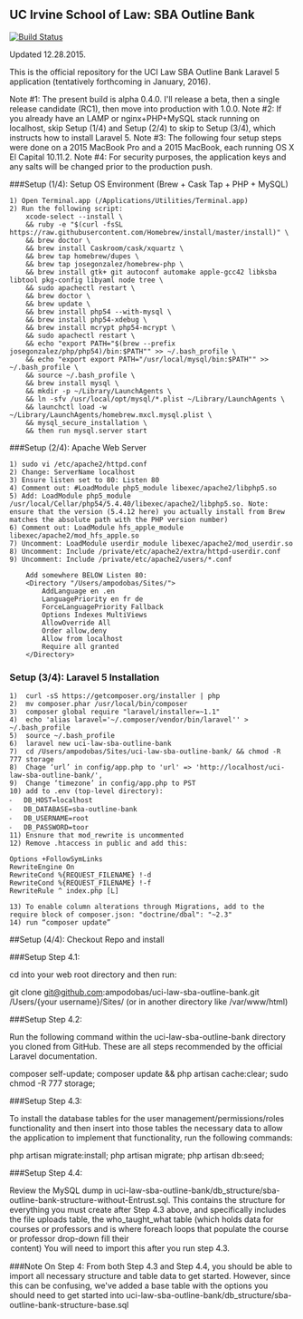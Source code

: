 ## UC Irvine School of Law: SBA Outline Bank

[![Build Status](https://travis-ci.org/laravel/framework.svg)](https://travis-ci.org/laravel/framework)

Updated 12.28.2015.

This is the official repository for the UCI Law SBA Outline Bank Laravel 5 application (tentatively forthcoming in January, 2016).

Note #1: The present build is alpha 0.4.0. I'll release a beta, then a single release candidate (RC1), then move into production with 1.0.0.
Note #2: If you already have an LAMP or nginx+PHP+MySQL stack running on localhost, skip Setup (1/4) and Setup (2/4) to skip to Setup (3/4), which instructs how to install Laravel 5.
Note #3: The following four setup steps were done on a 2015 MacBook Pro and a 2015 MacBook, each running OS X El Capital 10.11.2.
Note #4: For security purposes, the application keys and any salts will be changed prior to the production push. 

###Setup (1/4): Setup OS Environment (Brew + Cask Tap + PHP + MySQL)

	1) Open Terminal.app (/Applications/Utilities/Terminal.app)
	2) Run the following script:
		xcode-select --install \
		&& ruby -e "$(curl -fsSL https://raw.githubusercontent.com/Homebrew/install/master/install)" \
		&& brew doctor \
		&& brew install Caskroom/cask/xquartz \
		&& brew tap homebrew/dupes \
		&& brew tap josegonzalez/homebrew-php \
		&& brew install gtk+ git autoconf automake apple-gcc42 libksba libtool pkg-config libyaml node tree \
		&& sudo apachectl restart \
		&& brew doctor \
		&& brew update \
		&& brew install php54 --with-mysql \
		&& brew install php54-xdebug \
		&& brew install mcrypt php54-mcrypt \
		&& sudo apachectl restart \
		&& echo "export PATH="$(brew --prefix josegonzalez/php/php54)/bin:$PATH"" >> ~/.bash_profile \
		&& echo "export export PATH="/usr/local/mysql/bin:$PATH"" >> ~/.bash_profile \
		&& source ~/.bash_profile \
		&& brew install mysql \
		&& mkdir -p ~/Library/LaunchAgents \
		&& ln -sfv /usr/local/opt/mysql/*.plist ~/Library/LaunchAgents \
		&& launchctl load -w ~/Library/LaunchAgents/homebrew.mxcl.mysql.plist \
		&& mysql_secure_installation \
		&& then run mysql.server start

###Setup (2/4): Apache Web Server

	1) sudo vi /etc/apache2/httpd.conf
	2) Change: ServerName localhost 
	3) Ensure listen set to 80: Listen 80
	4) Comment out: #LoadModule php5_module libexec/apache2/libphp5.so
	5) Add: LoadModule php5_module /usr/local/Cellar/php54/5.4.40/libexec/apache2/libphp5.so. Note: ensure that the version (5.4.12 here) you actually install from Brew matches the absolute path with the PHP version number)
	6) Comment out: LoadModule hfs_apple_module libexec/apache2/mod_hfs_apple.so
	7) Uncomment: LoadModule userdir_module libexec/apache2/mod_userdir.so
	8) Uncomment: Include /private/etc/apache2/extra/httpd-userdir.conf
	9) Uncomment: Include /private/etc/apache2/users/*.conf

		Add somewhere BELOW Listen 80:
		<Directory "/Users/ampodobas/Sites/">
		    AddLanguage en .en
		    LanguagePriority en fr de
		    ForceLanguagePriority Fallback
		    Options Indexes MultiViews
		    AllowOverride All
		    Order allow,deny
		    Allow from localhost
		    Require all granted
		</Directory>

### Setup (3/4): Laravel 5 Installation

	1)	curl -sS https://getcomposer.org/installer | php
	2)	mv composer.phar /usr/local/bin/composer
	3)	composer global require "laravel/installer=~1.1"
	4)	echo 'alias laravel='~/.composer/vendor/bin/laravel'' > ~/.bash_profile
	5)	source ~/.bash_profile
	6)	laravel new uci-law-sba-outline-bank
	7)	cd /Users/ampodobas/Sites/uci-law-sba-outline-bank/ && chmod -R 777 storage
	8)	Chage ‘url’ in config/app.php to 'url' => 'http://localhost/uci-law-sba-outline-bank/',
	9)	Change ‘timezone’ in config/app.php to PST
	10)	add to .env (top-level directory):
	⁃	DB_HOST=localhost
	⁃	DB_DATABASE=sba-outline-bank
	⁃	DB_USERNAME=root
	⁃	DB_PASSWORD=toor
	11)	Ensnure that mod_rewrite is uncommented
	12)	Remove .htaccess in public and add this:

	Options +FollowSymLinks
	RewriteEngine On
	RewriteCond %{REQUEST_FILENAME} !-d
	RewriteCond %{REQUEST_FILENAME} !-f
	RewriteRule ^ index.php [L]
	
	13)	To enable column alterations through Migrations, add to the require block of composer.json: "doctrine/dbal": "~2.3"
	14) run “composer update”

##Setup (4/4): Checkout Repo and install 

###Setup Step 4.1:

cd into your web root directory and then run:
 
git clone  git@github.com:ampodobas/uci-law-sba-outline-bank.git /Users/{your username}/Sites/ (or in another directory like /var/www/html)


###Setup Step 4.2:
 
Run the following command within the uci-law-sba-outline-bank directory you cloned from GitHub. These are all steps recommended by the official Laravel documentation.

composer self-update; composer update && php artisan cache:clear; sudo chmod -R 777 storage; 

###Setup Step 4.3:

To install the database tables for the user management/permissions/roles functionality and then insert into those tables the necessary data to allow the application to implement that functionality, run the following commands:

php artisan migrate:install; php artisan migrate; php artisan db:seed; 

###Setup Step 4.4:

Review the MySQL dump in uci-law-sba-outline-bank/db_structure/sba-outline-bank-structure-without-Entrust.sql. This contains the structure for everything you must create after Step 4.3 above, and specifically includes the file uploads table, the who_taught_what table (which holds data for courses or professors and is where foreach loops that populate the course or professor drop-down fill their <option> content)
You will need to import this after you run step 4.3.

###Note On Step 4: 
From both Step 4.3 and Step 4.4, you should be able to import all necessary structure and table data to get started. However, since this can be confusing, we've added a base table with the options you should need to get started into uci-law-sba-outline-bank/db_structure/sba-outline-bank-structure-base.sql